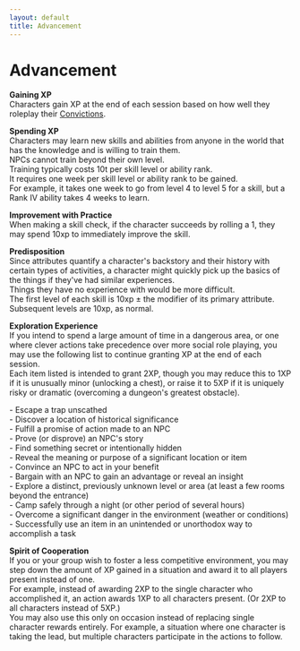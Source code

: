 ```yaml
---
layout: default
title: Advancement
---
```


# Advancement

**Gaining XP**  
Characters gain XP at the end of each session based on how well they roleplay their [Convictions](/characters/convictions).

**Spending XP**  
Characters may learn new skills and abilities from anyone in the world that has the knowledge and is willing to train them.  
NPCs cannot train beyond their own level.  
Training typically costs 10t per skill level or ability rank.  
It requires one week per skill level or ability rank to be gained.  
For example, it takes one week to go from level 4 to level 5 for a skill, but a Rank IV ability takes 4 weeks to learn.

**Improvement with Practice**  
When making a skill check, if the character succeeds by rolling a 1, they may spend 10xp to immediately improve the skill.

**Predisposition**  
Since attributes quantify a character's backstory and their history with certain types of activities, a character might quickly pick up the basics of the things if they've had similar experiences.  
Things they have no experience with would be more difficult.  
The first level of each skill is 10xp ± the modifier of its primary attribute.  
Subsequent levels are 10xp, as normal.

**Exploration Experience**  
If you intend to spend a large amount of time in a dangerous area, or one where clever actions take precedence over more social role playing, you may use the following list to continue granting XP at the end of each session.  
Each item listed is intended to grant 2XP, though you may reduce this to 1XP if it is unusually minor (unlocking a chest), or raise it to 5XP if it is uniquely risky or dramatic (overcoming a dungeon's greatest obstacle).

\- Escape a trap unscathed  
\- Discover a location of historical significance  
\- Fulfill a promise of action made to an NPC  
\- Prove (or disprove) an NPC's story  
\- Find something secret or intentionally hidden  
\- Reveal the meaning or purpose of a significant location or item  
\- Convince an NPC to act in your benefit  
\- Bargain with an NPC to gain an advantage or reveal an insight  
\- Explore a distinct, previously unknown level or area (at least a few rooms beyond the entrance)  
\- Camp safely through a night (or other period of several hours)  
\- Overcome a significant danger in the environment (weather or conditions)  
\- Successfully use an item in an unintended or unorthodox way to accomplish a task

**Spirit of Cooperation**  
If you or your group wish to foster a less competitive environment, you may step down the amount of XP gained in a situation and award it to all players present instead of one.  
For example, instead of awarding 2XP to the single character who accomplished it, an action awards 1XP to all characters present. (Or 2XP to all characters instead of 5XP.)  
You may also use this only on occasion instead of replacing single character rewards entirely. For example, a situation where one character is taking the lead, but multiple characters participate in the actions to follow.


